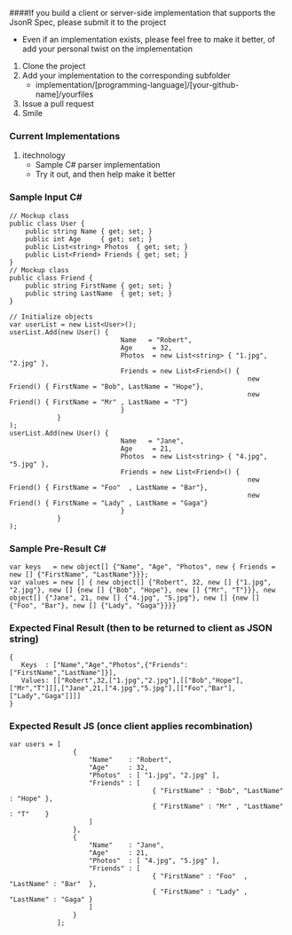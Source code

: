 ####If you build a client or server-side implementation that supports the JsonR Spec, please submit it to the project
 * Even if an implementation exists, please feel free to make it better, of add your personal twist on the implementation

1. Clone the project
2. Add your implementation to the corresponding subfolder
   * implementation/[programming-language]/[your-github-name]/yourfiles
3. Issue a pull request
4. Smile 


### Current Implementations

1. itechnology
   * Sample C# parser implementation
   * Try it out, and then help make it better


### Sample Input C<notextile>#</notextile>

	// Mockup class
	public class User {
		public string Name { get; set; }    
		public int Age     { get; set; }
		public List<string> Photos  { get; set; }
		public List<Friend> Friends { get; set; }       
	}
	// Mockup class
	public class Friend {
		public string FirstName { get; set; }
		public string LastName  { get; set; }
	}

	// Initialize objects
	var userList = new List<User>();
	userList.Add(new User() { 
								Name   = "Robert",
								Age     = 32,
								Photos  = new List<string> { "1.jpg", "2.jpg" },
								Friends = new List<Friend>() {
																new Friend() { FirstName = "Bob", LastName = "Hope"},
																new Friend() { FirstName = "Mr" , LastName = "T"}
								}
				}
	);  
	userList.Add(new User() { 
								Name   = "Jane",
								Age     = 21,
								Photos  = new List<string> { "4.jpg", "5.jpg" },
								Friends = new List<Friend>() {
																new Friend() { FirstName = "Foo"  , LastName = "Bar"},
																new Friend() { FirstName = "Lady" , LastName = "Gaga"}
								}
				}
	);

### Sample Pre-Result C<notextile>#</notextile>
    var keys   = new object[] {"Name", "Age", "Photos", new { Friends = new [] {"FirstName", "LastName"}}};
    var values = new [] { new object[] {"Robert", 32, new [] {"1.jpg", "2.jpg"}, new [] {new [] {"Bob", "Hope"}, new [] {"Mr", "T"}}}, new object[] {"Jane", 21, new [] {"4.jpg", "5.jpg"}, new [] {new [] {"Foo", "Bar"}, new [] {"Lady", "Gaga"}}}}


### Expected Final Result (then to be returned to client as JSON string)
	{
	   Keys  : ["Name","Age","Photos",{"Friends":["FirstName","LastName"]}],
	   Values: [["Robert",32,["1.jpg","2.jpg"],[["Bob","Hope"],["Mr","T"]]],["Jane",21,["4.jpg","5.jpg"],[["Foo","Bar"],["Lady","Gaga"]]]]
	}



### Expected Result JS (once client applies recombination)
	var users = [
					{ 
						"Name"    : "Robert",
						"Age"     : 32,
						"Photos"  : [ "1.jpg", "2.jpg" ],
						"Friends" : [
										{ "FirstName" : "Bob", "LastName" : "Hope" },
										{ "FirstName" : "Mr" , "LastName" : "T"    }
						]
					},
					{ 
						"Name"    : "Jane",
						"Age"     : 21,
						"Photos"  : [ "4.jpg", "5.jpg" ],
						"Friends" : [
										{ "FirstName" : "Foo"  , "LastName" : "Bar"  },
										{ "FirstName" : "Lady" , "LastName" : "Gaga" }
						]
					}
				];